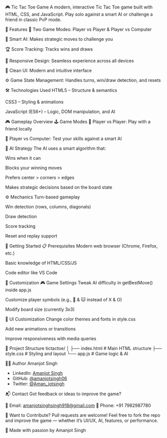 🎮 Tic Tac Toe Game
A modern, interactive Tic Tac Toe game built with HTML, CSS, and JavaScript. Play solo against a smart AI or challenge a friend in classic PvP mode.

🌟 Features
🔁 Two Game Modes: Player vs Player & Player vs Computer

🧠 Smart AI: Makes strategic moves to challenge you

🏆 Score Tracking: Tracks wins and draws

📱 Responsive Design: Seamless experience across all devices

🎨 Clean UI: Modern and intuitive interface

⚙️ Game State Management: Handles turns, win/draw detection, and resets

🛠️ Technologies Used
HTML5 – Structure & semantics

CSS3 – Styling & animations

JavaScript (ES6+) – Logic, DOM manipulation, and AI

🎮 Gameplay Overview
🕹️ Game Modes
👤 Player vs Player: Play with a friend locally

🤖 Player vs Computer: Test your skills against a smart AI

🧠 AI Strategy
The AI uses a smart algorithm that:

Wins when it can

Blocks your winning moves

Prefers center > corners > edges

Makes strategic decisions based on the board state

⚙️ Mechanics
Turn-based gameplay

Win detection (rows, columns, diagonals)

Draw detection

Score tracking

Reset and replay support

🚀 Getting Started
📋 Prerequisites
Modern web browser (Chrome, Firefox, etc.)

Basic knowledge of HTML/CSS/JS

Code editor like VS Code

🧩 Customization
🎮 Game Settings
Tweak AI difficulty in getBestMove() inside app.js

Customize player symbols (e.g., 🦊 & 🐱 instead of X & O)

Modify board size (currently 3x3)

🎨 UI Customization
Change color themes and fonts in style.css

Add new animations or transitions

Improve responsiveness with media queries

📂 Project Structure
tictactoe/
│
├── index.html      # Main HTML structure
├── style.css       # Styling and layout
└── app.js          # Game logic & AI

👨‍💻 Author
Amanjot Singh
- LinkedIn: [Amanjot Singh](https://www.linkedin.com/in/amanjot-singh-32b56a2ba/)
- GitHub: [@amanjotsingh06](https://github.com/amanjotsingh06)
- Twitter: [@Aman_jotsingh](https://x.com/Aman_jotsingh)

📬 Contact
Got feedback or ideas to improve the game?

📧 Email: amanjotsinghsingh918@gmail.com
📱 Phone: +91 7982987780

🧠 Want to Contribute?
Pull requests are welcome! Feel free to fork the repo and improve the game — whether it’s UI/UX, AI, features, or performance.

🧡 Made with passion by Amanjot Singh
